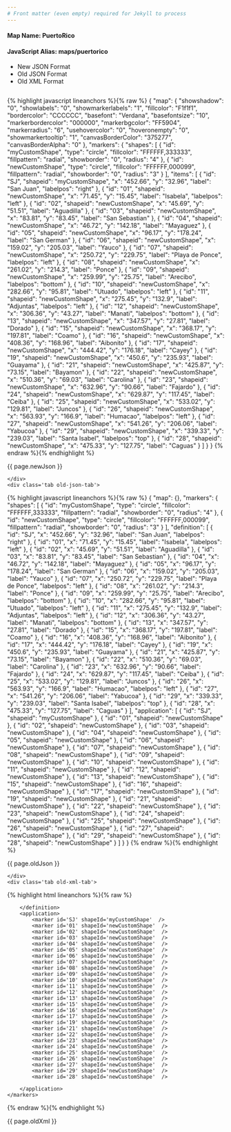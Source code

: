 ```yaml
---
# Front matter (even empty) required for Jekyll to process
---
```


#### Map Name: PuertoRico

#### JavaScript Alias: maps/puertorico


<ul class='code-tabs'>
    <li class='active'>
        <a data-toggle='new-json'>New JSON Format</a>
    </li>
    <li>
        <a data-toggle='old-json'>Old JSON Format</a>
    </li>
    <li>
        <a data-toggle='old-xml'>Old XML Format</a>
    </li>
</ul>
<div class='tab-content'>
    <pre class='plain-code'></pre>
    <div class='tab new-json-tab active'>
{% highlight javascript lineanchors %}{% raw %}
{
    "map": {
        "showshadow": "0",
        "showlabels": "0",
        "showmarkerlabels": "1",
        "fillcolor": "F1f1f1",
        "bordercolor": "CCCCCC",
        "basefont": "Verdana",
        "basefontsize": "10",
        "markerbordercolor": "000000",
        "markerbgcolor": "FF5904",
        "markerradius": "6",
        "usehovercolor": "0",
        "hoveronempty": "0",
        "showmarkertooltip": "1",
        "canvasBorderColor": "375277",
        "canvasBorderAlpha": "0"
    },
    "markers": {
        "shapes": [
            {
                "id": "myCustomShape",
                "type": "circle",
                "fillcolor": "FFFFFF,333333",
                "fillpattern": "radial",
                "showborder": "0",
                "radius": "4"
            },
            {
                "id": "newCustomShape",
                "type": "circle",
                "fillcolor": "FFFFFF,000099",
                "fillpattern": "radial",
                "showborder": "0",
                "radius": "3"
            }
        ],
        "items": [
            {
                "id": "SJ",
                "shapeid": "myCustomShape",
                "x": "452.66",
                "y": "32.96",
                "label": "San Juan",
                "labelpos": "right"
            },
            {
                "id": "01",
                "shapeid": "newCustomShape",
                "x": "71.45",
                "y": "15.45",
                "label": "Isabela",
                "labelpos": "left"
            },
            {
                "id": "02",
                "shapeid": "newCustomShape",
                "x": "45.69",
                "y": "51.51",
                "label": "Aguadilla"
            },
            {
                "id": "03",
                "shapeid": "newCustomShape",
                "x": "83.81",
                "y": "83.45",
                "label": "San Sebastian"
            },
            {
                "id": "04",
                "shapeid": "newCustomShape",
                "x": "46.72",
                "y": "142.18",
                "label": "Mayaguez"
            },
            {
                "id": "05",
                "shapeid": "newCustomShape",
                "x": "96.17",
                "y": "178.24",
                "label": "San German"
            },
            {
                "id": "06",
                "shapeid": "newCustomShape",
                "x": "159.02",
                "y": "205.03",
                "label": "Yauco"
            },
            {
                "id": "07",
                "shapeid": "newCustomShape",
                "x": "250.72",
                "y": "229.75",
                "label": "Playa de Ponce",
                "labelpos": "left"
            },
            {
                "id": "08",
                "shapeid": "newCustomShape",
                "x": "261.02",
                "y": "214.3",
                "label": "Ponce"
            },
            {
                "id": "09",
                "shapeid": "newCustomShape",
                "x": "259.99",
                "y": "25.75",
                "label": "Arecibo",
                "labelpos": "bottom"
            },
            {
                "id": "10",
                "shapeid": "newCustomShape",
                "x": "282.66",
                "y": "95.81",
                "label": "Utuado",
                "labelpos": "left"
            },
            {
                "id": "11",
                "shapeid": "newCustomShape",
                "x": "275.45",
                "y": "132.9",
                "label": "Adjuntas",
                "labelpos": "left"
            },
            {
                "id": "12",
                "shapeid": "newCustomShape",
                "x": "306.36",
                "y": "43.27",
                "label": "Manati",
                "labelpos": "bottom"
            },
            {
                "id": "13",
                "shapeid": "newCustomShape",
                "x": "347.57",
                "y": "27.81",
                "label": "Dorado"
            },
            {
                "id": "15",
                "shapeid": "newCustomShape",
                "x": "368.17",
                "y": "197.81",
                "label": "Coamo"
            },
            {
                "id": "16",
                "shapeid": "newCustomShape",
                "x": "408.36",
                "y": "168.96",
                "label": "Aibonito"
            },
            {
                "id": "17",
                "shapeid": "newCustomShape",
                "x": "444.42",
                "y": "176.18",
                "label": "Cayey"
            },
            {
                "id": "19",
                "shapeid": "newCustomShape",
                "x": "450.6",
                "y": "235.93",
                "label": "Guayama"
            },
            {
                "id": "21",
                "shapeid": "newCustomShape",
                "x": "425.87",
                "y": "73.15",
                "label": "Bayamon"
            },
            {
                "id": "22",
                "shapeid": "newCustomShape",
                "x": "510.36",
                "y": "69.03",
                "label": "Carolina"
            },
            {
                "id": "23",
                "shapeid": "newCustomShape",
                "x": "632.96",
                "y": "90.66",
                "label": "Fajardo"
            },
            {
                "id": "24",
                "shapeid": "newCustomShape",
                "x": "629.87",
                "y": "117.45",
                "label": "Ceiba"
            },
            {
                "id": "25",
                "shapeid": "newCustomShape",
                "x": "533.02",
                "y": "129.81",
                "label": "Juncos"
            },
            {
                "id": "26",
                "shapeid": "newCustomShape",
                "x": "563.93",
                "y": "166.9",
                "label": "Humacao",
                "labelpos": "left"
            },
            {
                "id": "27",
                "shapeid": "newCustomShape",
                "x": "541.26",
                "y": "206.06",
                "label": "Yabucoa"
            },
            {
                "id": "29",
                "shapeid": "newCustomShape",
                "x": "339.33",
                "y": "239.03",
                "label": "Santa Isabel",
                "labelpos": "top"
            },
            {
                "id": "28",
                "shapeid": "newCustomShape",
                "x": "475.33",
                "y": "127.75",
                "label": "Caguas"
            }
        ]
    }
}
{% endraw %}{% endhighlight %}


<p class='text-success'>{{ page.newJson }}</p>

    </div>
    <div class='tab old-json-tab'>
{% highlight javascript lineanchors %}{% raw %}
{
    "map": {},
    "markers": {
        "shapes": [
            {
                "id": "myCustomShape",
                "type": "circle",
                "fillcolor": "FFFFFF,333333",
                "fillpattern": "radial",
                "showborder": "0",
                "radius": "4"
            },
            {
                "id": "newCustomShape",
                "type": "circle",
                "fillcolor": "FFFFFF,000099",
                "fillpattern": "radial",
                "showborder": "0",
                "radius": "3"
            }
        ],
        "definition": [
            {
                "id": "SJ",
                "x": "452.66",
                "y": "32.96",
                "label": "San Juan",
                "labelpos": "right"
            },
            {
                "id": "01",
                "x": "71.45",
                "y": "15.45",
                "label": "Isabela",
                "labelpos": "left"
            },
            {
                "id": "02",
                "x": "45.69",
                "y": "51.51",
                "label": "Aguadilla"
            },
            {
                "id": "03",
                "x": "83.81",
                "y": "83.45",
                "label": "San Sebastian"
            },
            {
                "id": "04",
                "x": "46.72",
                "y": "142.18",
                "label": "Mayaguez"
            },
            {
                "id": "05",
                "x": "96.17",
                "y": "178.24",
                "label": "San German"
            },
            {
                "id": "06",
                "x": "159.02",
                "y": "205.03",
                "label": "Yauco"
            },
            {
                "id": "07",
                "x": "250.72",
                "y": "229.75",
                "label": "Playa de Ponce",
                "labelpos": "left"
            },
            {
                "id": "08",
                "x": "261.02",
                "y": "214.3",
                "label": "Ponce"
            },
            {
                "id": "09",
                "x": "259.99",
                "y": "25.75",
                "label": "Arecibo",
                "labelpos": "bottom"
            },
            {
                "id": "10",
                "x": "282.66",
                "y": "95.81",
                "label": "Utuado",
                "labelpos": "left"
            },
            {
                "id": "11",
                "x": "275.45",
                "y": "132.9",
                "label": "Adjuntas",
                "labelpos": "left"
            },
            {
                "id": "12",
                "x": "306.36",
                "y": "43.27",
                "label": "Manati",
                "labelpos": "bottom"
            },
            {
                "id": "13",
                "x": "347.57",
                "y": "27.81",
                "label": "Dorado"
            },
            {
                "id": "15",
                "x": "368.17",
                "y": "197.81",
                "label": "Coamo"
            },
            {
                "id": "16",
                "x": "408.36",
                "y": "168.96",
                "label": "Aibonito"
            },
            {
                "id": "17",
                "x": "444.42",
                "y": "176.18",
                "label": "Cayey"
            },
            {
                "id": "19",
                "x": "450.6",
                "y": "235.93",
                "label": "Guayama"
            },
            {
                "id": "21",
                "x": "425.87",
                "y": "73.15",
                "label": "Bayamon"
            },
            {
                "id": "22",
                "x": "510.36",
                "y": "69.03",
                "label": "Carolina"
            },
            {
                "id": "23",
                "x": "632.96",
                "y": "90.66",
                "label": "Fajardo"
            },
            {
                "id": "24",
                "x": "629.87",
                "y": "117.45",
                "label": "Ceiba"
            },
            {
                "id": "25",
                "x": "533.02",
                "y": "129.81",
                "label": "Juncos"
            },
            {
                "id": "26",
                "x": "563.93",
                "y": "166.9",
                "label": "Humacao",
                "labelpos": "left"
            },
            {
                "id": "27",
                "x": "541.26",
                "y": "206.06",
                "label": "Yabucoa"
            },
            {
                "id": "29",
                "x": "339.33",
                "y": "239.03",
                "label": "Santa Isabel",
                "labelpos": "top"
            },
            {
                "id": "28",
                "x": "475.33",
                "y": "127.75",
                "label": "Caguas"
            }
        ],
        "application": [
            {
                "id": "SJ",
                "shapeid": "myCustomShape"
            },
            {
                "id": "01",
                "shapeid": "newCustomShape"
            },
            {
                "id": "02",
                "shapeid": "newCustomShape"
            },
            {
                "id": "03",
                "shapeid": "newCustomShape"
            },
            {
                "id": "04",
                "shapeid": "newCustomShape"
            },
            {
                "id": "05",
                "shapeid": "newCustomShape"
            },
            {
                "id": "06",
                "shapeid": "newCustomShape"
            },
            {
                "id": "07",
                "shapeid": "newCustomShape"
            },
            {
                "id": "08",
                "shapeid": "newCustomShape"
            },
            {
                "id": "09",
                "shapeid": "newCustomShape"
            },
            {
                "id": "10",
                "shapeid": "newCustomShape"
            },
            {
                "id": "11",
                "shapeid": "newCustomShape"
            },
            {
                "id": "12",
                "shapeid": "newCustomShape"
            },
            {
                "id": "13",
                "shapeid": "newCustomShape"
            },
            {
                "id": "15",
                "shapeid": "newCustomShape"
            },
            {
                "id": "16",
                "shapeid": "newCustomShape"
            },
            {
                "id": "17",
                "shapeid": "newCustomShape"
            },
            {
                "id": "19",
                "shapeid": "newCustomShape"
            },
            {
                "id": "21",
                "shapeid": "newCustomShape"
            },
            {
                "id": "22",
                "shapeid": "newCustomShape"
            },
            {
                "id": "23",
                "shapeid": "newCustomShape"
            },
            {
                "id": "24",
                "shapeid": "newCustomShape"
            },
            {
                "id": "25",
                "shapeid": "newCustomShape"
            },
            {
                "id": "26",
                "shapeid": "newCustomShape"
            },
            {
                "id": "27",
                "shapeid": "newCustomShape"
            },
            {
                "id": "29",
                "shapeid": "newCustomShape"
            },
            {
                "id": "28",
                "shapeid": "newCustomShape"
            }
        ]
    }
}
{% endraw %}{% endhighlight %}


<p class='text-success'>{{ page.oldJson }}</p>

    </div>
    <div class='tab old-xml-tab'>
{% highlight html lineanchors %}{% raw %}
<map>
	<markers>
	    <shapes>
		    <shape id='myCustomShape' type='circle' fillColor='FFFFFF,333333' fillPattern='radial' showBorder='0' radius='4'/>
			<shape id='newCustomShape' type='circle' fillColor='FFFFFF,000099' fillPattern='radial' showBorder='0' radius='3'/>
		</shapes>
		<definition>
			<marker id='SJ' x='452.66' y='32.96' label='San Juan' labelPos='right'  />
			<marker id='01' x='71.45' y='15.45' label='Isabela' labelPos='left'  />
			<marker id='02' x='45.69' y='51.51' label='Aguadilla'  />
			<marker id='03' x='83.81' y='83.45' label='San Sebastian'  />
			<marker id='04' x='46.72' y='142.18' label='Mayaguez'  />
			<marker id='05' x='96.17' y='178.24' label='San German'  />
			<marker id='06' x='159.02' y='205.03' label='Yauco'  />
			<marker id='07' x='250.72' y='229.75' label='Playa de Ponce' labelPos='left'  />
			<marker id='08' x='261.02' y='214.3' label='Ponce'  />
			<marker id='09' x='259.99' y='25.75' label='Arecibo' labelPos='bottom'  />
			<marker id='10' x='282.66' y='95.81' label='Utuado' labelPos='left'  />
			<marker id='11' x='275.45' y='132.9' label='Adjuntas' labelPos='left'  />
			<marker id='12' x='306.36' y='43.27' label='Manati' labelPos='bottom'  />
			<marker id='13' x='347.57' y='27.81' label='Dorado'  />
			<marker id='15' x='368.17' y='197.81' label='Coamo'  />
			<marker id='16' x='408.36' y='168.96' label='Aibonito'  />
			<marker id='17' x='444.42' y='176.18' label='Cayey'  />
			<marker id='19' x='450.6' y='235.93' label='Guayama'  />
			<marker id='21' x='425.87' y='73.15' label='Bayamon'  />
			<marker id='22' x='510.36' y='69.03' label='Carolina'  />
			<marker id='23' x='632.96' y='90.66' label='Fajardo'  />
			<marker id='24' x='629.87' y='117.45' label='Ceiba'  />
			<marker id='25' x='533.02' y='129.81' label='Juncos'  />
			<marker id='26' x='563.93' y='166.9' label='Humacao' labelPos='left'  />
			<marker id='27' x='541.26' y='206.06' label='Yabucoa'  />
			<marker id='29' x='339.33' y='239.03' label='Santa Isabel' labelPos='top'  />
			<marker id='28' x='475.33' y='127.75' label='Caguas'  />

		</definition>
		<application>
			<marker id='SJ' shapeId='myCustomShape'  />
			<marker id='01' shapeId='newCustomShape'  />
			<marker id='02' shapeId='newCustomShape'  />
			<marker id='03' shapeId='newCustomShape'  />
			<marker id='04' shapeId='newCustomShape'  />
			<marker id='05' shapeId='newCustomShape'  />
			<marker id='06' shapeId='newCustomShape'  />
			<marker id='07' shapeId='newCustomShape'  />
			<marker id='08' shapeId='newCustomShape'  />
			<marker id='09' shapeId='newCustomShape'  />
			<marker id='10' shapeId='newCustomShape'  />
			<marker id='11' shapeId='newCustomShape'  />
			<marker id='12' shapeId='newCustomShape'  />
			<marker id='13' shapeId='newCustomShape'  />
			<marker id='15' shapeId='newCustomShape'  />
			<marker id='16' shapeId='newCustomShape'  />
			<marker id='17' shapeId='newCustomShape'  />
			<marker id='19' shapeId='newCustomShape'  />
			<marker id='21' shapeId='newCustomShape'  />
			<marker id='22' shapeId='newCustomShape'  />
			<marker id='23' shapeId='newCustomShape'  />
			<marker id='24' shapeId='newCustomShape'  />
			<marker id='25' shapeId='newCustomShape'  />
			<marker id='26' shapeId='newCustomShape'  />
			<marker id='27' shapeId='newCustomShape'  />
			<marker id='29' shapeId='newCustomShape'  />
			<marker id='28' shapeId='newCustomShape'  />

		</application>
	</markers>
</map>
{% endraw %}{% endhighlight %}

<p class='text-success'>{{ page.oldXml }}</p>

</div>
</div>
